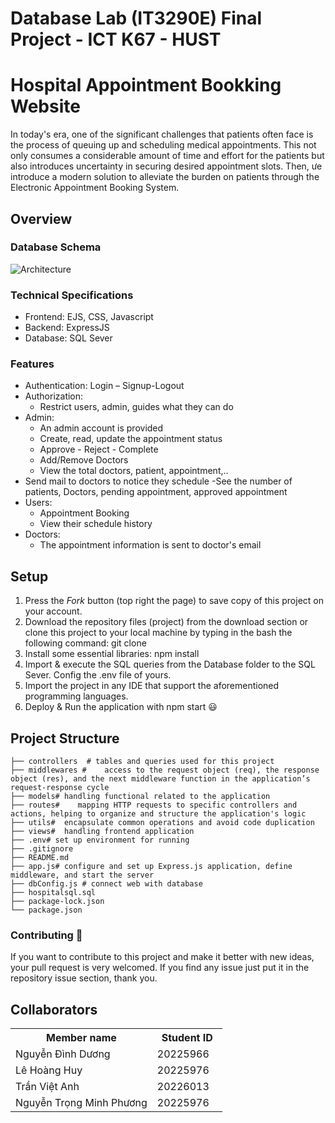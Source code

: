 # Database Lab (IT3290E) Final Project - ICT K67 - HUST

# Hospital Appointment Bookking Website 
In today's era, one of the significant challenges that patients often face is the process of queuing up and scheduling medical appointments. This not only consumes a considerable amount of time and effort for the patients but also introduces uncertainty in securing desired appointment slots. Then, ưe introduce a modern solution to alleviate the burden on patients through the Electronic Appointment Booking System. 

## Overview

### Database Schema
![Architecture]()

### Technical Specifications
* Frontend: EJS, CSS, Javascript
* Backend: ExpressJS
* Database: SQL Sever

### Features
- Authentication: Login – Signup-Logout
- Authorization:
  - Restrict users, admin, guides what they can do
- Admin:
  - An admin account is provided
  - Create, read, update the appointment status
  - Approve - Reject - Complete
  - Add/Remove Doctors
  - View the total doctors, patient, appointment,..
 - Send mail to doctors to notice they schedule
 -See the number of patients, Doctors, pending appointment, approved appointment
- Users:
  - Appointment Booking
  - View their schedule history 
- Doctors:
  - The appointment information is sent to doctor's email

## Setup
1. Press the *Fork* button (top right the page) to save copy of this project on your account.
2. Download the repository files (project) from the download section or clone this project to your local machine by typing in the bash the following command:
       git clone 
3. Install some essential libraries: npm install
4. Import & execute the SQL queries from the Database folder to the SQL Sever. Config the .env file of yours.
5. Import the project in any IDE that support the aforementioned programming languages.
6. Deploy & Run the application with npm start 😃

## Project Structure
    ├── controllers  # tables and queries used for this project
    ├── middlewares #    access to the request object (req), the response object (res), and the next middleware function in the application’s request-response cycle
    ├── models# handling functional related to the application
    ├── routes#    mapping HTTP requests to specific controllers and actions, helping to organize and structure the application's logic        
    ├── utils#  encapsulate common operations and avoid code duplication
    ├── views#  handling frontend application
    ├── .env# set up environment for running
    ├── .gitignore
    ├── README.md
    ├── app.js# configure and set up Express.js application, define middleware, and start the server
    ├── dbConfig.js # connect web with database
    ├── hospitalsql.sql
    ├── package-lock.json
    └── package.json


### Contributing 🔧
If you want to contribute to this project and make it better with new ideas, your pull request is very welcomed.
If you find any issue just put it in the repository issue section, thank you.

## Collaborators
<table>
    <tbody>
        <tr>
            <th align="center">Member name</th>
            <th align="center">Student ID</th>
        </tr>
        <tr>
            <td>Nguyễn Đình Dương</td>
            <td align="center"> 20225966&nbsp;&nbsp;&nbsp;</td>
        </tr>
        <tr>
            <td>Lê Hoàng Huy</td>
            <td align="center">20225976&nbsp;&nbsp;&nbsp;</td>
        </tr>
        <tr>
            <td>Trần Việt Anh</td>
            <td align="center"> 20226013&nbsp;&nbsp;&nbsp;</td>
        </tr>
        <tr>
            <td>Nguyễn Trọng Minh Phương</td>
            <td align="center"> 20225976&nbsp;&nbsp;&nbsp;</td>
        </tr>
    </tbody>
</table>